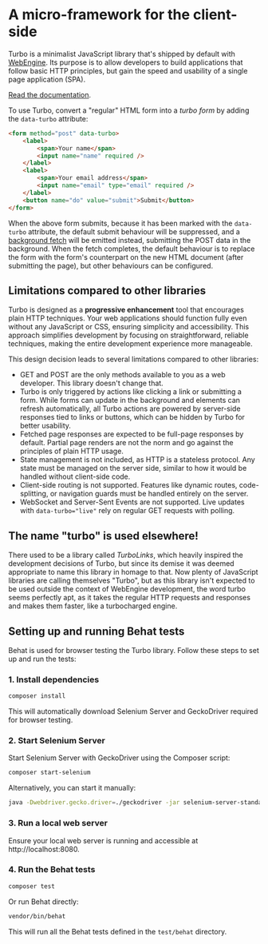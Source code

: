 # A micro-framework for the client-side

Turbo is a minimalist JavaScript library that's shipped by default with [WebEngine]. Its purpose is to allow developers to build applications that follow basic HTTP principles, but gain the speed and usability of a single page application (SPA).

[Read the documentation](https://www.php.gt/turbo/).

To use Turbo, convert a "regular" HTML form into a _turbo form_ by adding the `data-turbo` attribute:

```html
<form method="post" data-turbo>
	<label>
		<span>Your name</span>
		<input name="name" required />
	</label>
	<label>
		<span>Your email address</span>
		<input name="email" type="email" required />
	</label>
	<button name="do" value="submit">Submit</button>
</form>
```

When the above form submits, because it has been marked with the `data-turbo` attribute, the default submit behaviour will be suppressed, and a [background fetch][fetch] will be emitted instead, submitting the POST data in the background. When the fetch completes, the default behaviour is to replace the form with the form's counterpart on the new HTML document (after submitting the page), but other behaviours can be configured.

## Limitations compared to other libraries

Turbo is designed as a **progressive enhancement** tool that encourages plain HTTP techniques. Your web applications should function fully even without any JavaScript or CSS, ensuring simplicity and accessibility. This approach simplifies development by focusing on straightforward, reliable techniques, making the entire development experience more manageable.

This design decision leads to several limitations compared to other libraries:

- GET and POST are the only methods available to you as a web developer. This library doesn't change that.
- Turbo is only triggered by actions like clicking a link or submitting a form. While forms can update in the background and elements can refresh automatically, all Turbo actions are powered by server-side responses tied to links or buttons, which can be hidden by Turbo for better usability.
- Fetched page responses are expected to be full-page responses by default. Partial page renders are not the norm and go against the principles of plain HTTP usage.
- State management is not included, as HTTP is a stateless protocol. Any state must be managed on the server side, similar to how it would be handled without client-side code.
- Client-side routing is not supported. Features like dynamic routes, code-splitting, or navigation guards must be handled entirely on the server.
- WebSocket and Server-Sent Events are not supported. Live updates with `data-turbo="live"` rely on regular GET requests with polling.

## The name "turbo" is used elsewhere!

There used to be a library called _TurboLinks_, which heavily inspired the development decisions of Turbo, but since its demise it was deemed appropriate to name this library in homage to that. Now plenty of JavaScript libraries are calling themselves "Turbo", but as this library isn't expected to be used outside the context of WebEngine development, the word turbo seems perfectly apt, as it takes the regular HTTP requests and responses and makes them faster, like a turbocharged engine.

[WebEngine]: https://www.php.gt/webengine/
[fetch]: https://developer.mozilla.org/en-US/docs/Web/API/Fetch_API

## Setting up and running Behat tests

Behat is used for browser testing the Turbo library. Follow these steps to set up and run the tests:

### 1. Install dependencies

```bash
composer install
```

This will automatically download Selenium Server and GeckoDriver required for browser testing.

### 2. Start Selenium Server

Start Selenium Server with GeckoDriver using the Composer script:

```bash
composer start-selenium
```

Alternatively, you can start it manually:

```bash
java -Dwebdriver.gecko.driver=./geckodriver -jar selenium-server-standalone-3.141.59.jar
```

### 3. Run a local web server

Ensure your local web server is running and accessible at http://localhost:8080.

### 4. Run the Behat tests

```bash
composer test
```

Or run Behat directly:

```bash
vendor/bin/behat
```

This will run all the Behat tests defined in the `test/behat` directory.
